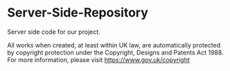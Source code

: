 # Server-Side-Repository
Server side code for our project.

All works when created, at least within UK law, are automatically protected by copyright protection under the Copyright, Designs and Patents Act 1988. For more information, please visit https://www.gov.uk/copyright
